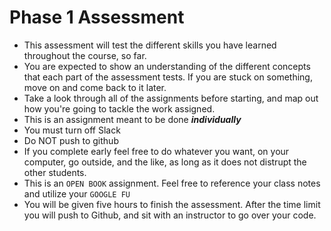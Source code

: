 Phase 1 Assessment
==================

* This assessment will test the different skills you have learned throughout the course, so far. 
* You are expected to show an understanding of the different concepts that each part of the assessment tests. If you are stuck on something, move on and come back to it later.
* Take a look through all of the assignments before starting, and map out how you're going to tackle the work assigned.
* This is an assignment meant to be done ***individually***
* You must turn off Slack
* Do NOT push to github
* If you complete early feel free to do whatever you want, on your computer, go outside, and the like, as long as it does not distrupt the other students.
* This is an `OPEN BOOK` assignment. Feel free to reference your class notes and utilize your `GOOGLE FU`
* You will be given five hours to finish the assessment. After the time limit you will push to Github, and sit with an instructor to go over your code. 